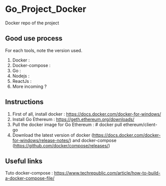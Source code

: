 # Go_Project_Docker
Docker repo of the project

## Good use process
For each tools, note the version used.
1. Docker :
2. Docker-compose :
3. Go : 
4. Nodejs : 
5. ReactJs : 
6. More incoming ?

## Instructions
1. First of all, install docker : https://docs.docker.com/docker-for-windows/
2. Install Go Ethereum : https://geth.ethereum.org/downloads/
3. Pull the docker image for Go Ethereum : # docker pull ethereum/client-go
4. Download the latest version of docker (https://docs.docker.com/docker-for-windows/release-notes/) and docker-compose (https://github.com/docker/compose/releases/)


## Useful links
Tuto docker-compose : https://www.techrepublic.com/article/how-to-build-a-docker-compose-file/
